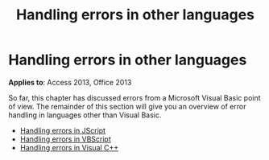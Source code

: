 ﻿---
title: Handling errors in other languages
TOCTitle: Handling errors in other languages
ms:assetid: 74497220-dcbf-2f1d-8fde-166e0df22cac
ms:mtpsurl: https://msdn.microsoft.com/library/JJ249475(v=office.15)
ms:contentKeyID: 48545656
ms.date: 09/18/2015
mtps_version: v=office.15
---

# Handling errors in other languages

**Applies to**: Access 2013, Office 2013

So far, this chapter has discussed errors from a Microsoft Visual Basic point of view. The remainder of this section will give you an overview of error handling in languages other than Visual Basic.

- [Handling errors in JScript](handling-errors-in-jscript.md)
- [Handling errors in VBScript](handling-errors-in-vbscript.md)
- [Handling errors in Visual C++](handling-errors-in-visual-c.md)


